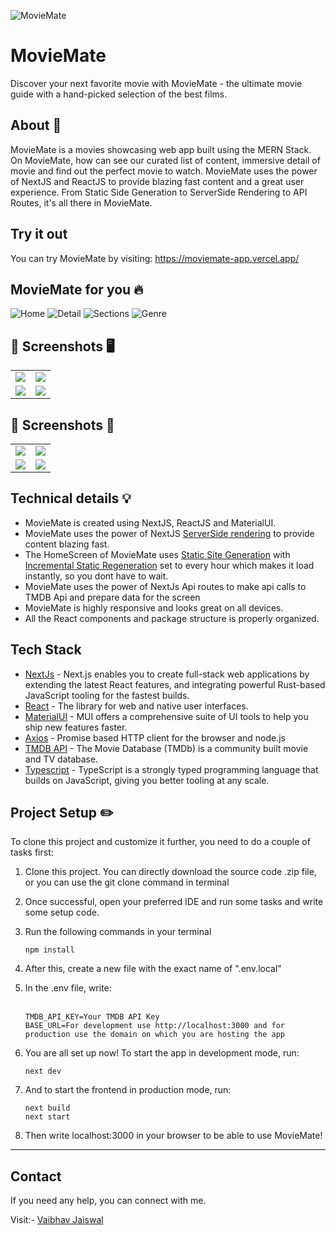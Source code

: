 ![MovieMate](graphics/banners/banner.gif)

# **MovieMate**

Discover your next favorite movie with MovieMate - the ultimate movie guide with a hand-picked selection of the best
films.

## About 🎯

MovieMate is a movies showcasing web app built using the MERN Stack.
On MovieMate, how can see our curated list of content, immersive detail of movie and find out the perfect movie to
watch.
MovieMate uses the power of NextJS and ReactJS to provide blazing fast content and a great user experience.
From Static Side Generation to ServerSide Rendering to API Routes, it's all there in MovieMate.

## Try it out

You can try MovieMate by visiting: https://moviemate-app.vercel.app/

## MovieMate for you 🔥

![Home](graphics/banners/banner-home.gif)
![Detail](graphics/banners/banner-detail.gif)
![Sections](graphics/banners/banner-section.gif)
![Genre](graphics/banners/banner-genre.gif)

[//]: # (Add Screenshots)

## 📸 Screenshots 🖥️

|                                                |                                              |
|------------------------------------------------|----------------------------------------------|
| ![](graphics/screenshots/desktop/home.png)     | ![](graphics/screenshots/desktop/detail.png) |
| ![](graphics/screenshots/desktop/sections.png) | ![](graphics/screenshots/desktop/genres.png) |

## 📸 Screenshots 📱

|                                                |                                              |
|------------------------------------------------|----------------------------------------------|
| ![](graphics/screenshots/mobile/home.jpeg)     | ![](graphics/screenshots/mobile/detail.jpeg) |
| ![](graphics/screenshots/mobile/sections.jpeg) | ![](graphics/screenshots/mobile/genres.png)  |

## Technical details 💡

- MovieMate is created using NextJS, ReactJS and MaterialUI.
- MovieMate uses the power of
  NextJS [ServerSide rendering](https://nextjs.org/docs/basic-features/pages#server-side-rendering) to provide content
  blazing fast.
- The HomeScreen of MovieMate
  uses [Static Site Generation](https://nextjs.org/docs/basic-features/pages#static-generation)
  with [Incremental Static Regeneration](https://nextjs.org/docs/basic-features/data-fetching/incremental-static-regeneration)
  set to every hour which makes it load instantly, so you dont have to wait.
- MovieMate uses the power of NextJs Api routes to make api calls to TMDB Api and prepare data for the screen
- MovieMate is highly responsive and looks great on all devices.
- All the React components and package structure is properly organized.

## Tech Stack

- [NextJs](https://nextjs.org) - Next.js enables you to create full-stack web applications by extending the latest React
  features, and integrating powerful Rust-based JavaScript tooling for the fastest builds.
- [React](https://react.dev) - The library for web and native user interfaces.
- [MaterialUI](https://mui.com) - MUI offers a comprehensive suite of UI tools to help you ship new features faster.
- [Axios](https://axios-http.com) - Promise based HTTP client for the browser and node.js
- [TMDB API](https://www.themoviedb.org) - The Movie Database (TMDb) is a community built movie and TV database.
- [Typescript](https://www.typescriptlang.org) - TypeScript is a strongly typed programming language that builds on
  JavaScript, giving you better tooling at any scale.

## Project Setup ✏️

To clone this project and customize it further, you need to do a couple of tasks first:

1) Clone this project. You can directly download the source code .zip file, or you can use the git clone command in
   terminal
2) Once successful, open your preferred IDE and run some tasks and write some setup code.
3) Run the following commands in your terminal

    ```
    npm install
    ```

4) After this, create a new file with the exact name of ".env.local"
5) In the .env file, write:<br><br>

    ```
    TMDB_API_KEY=Your TMDB API Key
    BASE_URL=For development use http://localhost:3000 and for production use the domain on which you are hosting the app
    ```

6) You are all set up now! To start the app in development mode, run:

    ```
    next dev
    ```

7) And to start the frontend in production mode, run:

    ```
    next build
    next start
    ```

8) Then write localhost:3000 in your browser to be able to use MovieMate!

---

## Contact

If you need any help, you can connect with me.

Visit:- [Vaibhav Jaiswal](https://vaibhavjaiswal.vercel.app/#/)
